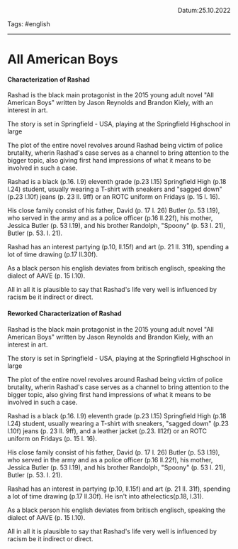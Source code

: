 <p align="right">Datum:25.10.2022</p>

Tags: #english 

---
# All American Boys
#### Characterization of Rashad
Rashad is the black main protagonist in the 2015 young adult novel "All American Boys" written by Jason Reynolds and Brandon Kiely, with an interest in art.

The story is set in Springfield - USA, playing at the Springfield Highschool in large

The plot of the entire novel revolves around Rashad being victim of police brutality, wherin Rashad's case serves as a channel to bring attention to the bigger topic, also giving first hand impressions of what it means to be involved in such a case.

Rashad is a black (p.16. l.9) eleventh grade (p.23 l.15) Springfield High (p.18 l.24)  student, usually wearing a T-shirt with sneakers and "sagged down" (p.23 l.10f) jeans (p. 23 ll. 9ff) or an ROTC uniform on Fridays (p. 15 l. 16).

His close family consist of his father, David  (p. 17 l. 26) Butler (p. 53 l.19), who served in the army and as a police officer (p.16 ll.22f), his mother, Jessica Butler (p. 53 l.19), and his brother Randolph, "Spoony" (p. 53 l. 21), Butler (p. 53. l. 21).

Rashad has an interest partying (p.10, ll.15f) and art (p. 21 ll. 31f), spending a lot of time drawing (p.17 ll.30f).

As a black person his english deviates from britisch englisch, speaking the dialect of AAVE (p. 15 l.10).

All in all it is plausible to say that Rashad's life very well is influenced by racism be it indirect or direct.

#### Reworked Characterization of Rashad
Rashad is the black main protagonist in the 2015 young adult novel "All American Boys" written by Jason Reynolds and Brandon Kiely, with an interest in art.

The story is set in Springfield - USA, playing at the Springfield Highschool in large

The plot of the entire novel revolves around Rashad being victim of police brutality, wherin Rashad's case serves as a channel to bring attention to the bigger topic, also giving first hand impressions of what it means to be involved in such a case.

Rashad is a black (p.16. l.9) eleventh grade (p.23 l.15) Springfield High (p.18 l.24)  student, usually wearing a T-shirt with sneakers, "sagged down" (p.23 l.10f) jeans (p. 23 ll. 9ff), and a leather jacket (p.23. ll12f) or an ROTC uniform on Fridays (p. 15 l. 16).

His close family consist of his father, David  (p. 17 l. 26) Butler (p. 53 l.19), who served in the army and as a police officer (p.16 ll.22f), his mother, Jessica Butler (p. 53 l.19), and his brother Randolph, "Spoony" (p. 53 l. 21), Butler (p. 53. l. 21).

Rashad has an interest in partying (p.10, ll.15f) and art (p. 21 ll. 31f), spending a lot of time drawing (p.17 ll.30f). He isn't into athelectics(p.18, l.31).

As a black person his english deviates from britisch englisch, speaking the dialect of AAVE (p. 15 l.10).

All in all it is plausible to say that Rashad's life very well is influenced by racism be it indirect or direct.


